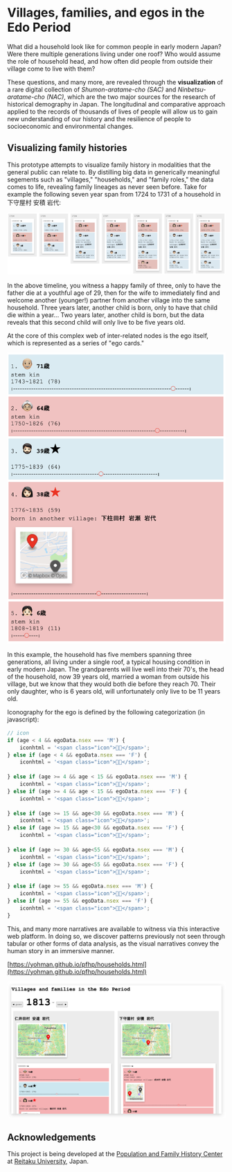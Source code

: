 # Villages, families, and egos in the Edo Period

What did a household look like for common people in early modern Japan? Were there multiple generations living under one roof? Who would assume the role of household head, and how often did people from outside their village come to live with them?

These questions, and many more, are revealed through the **visualization** of a rare digital collection of *Shumon-aratame-cho (SAC)* and *Ninbetsu-aratame-cho (NAC)*, which are the two major sources for the research of historical demography in Japan. The longitudinal and comparative approach applied to the records of thousands of lives of people will allow us to gain new understanding of our history and the resilience of people to socioeconomic and environmental changes.

## Visualizing family histories

This prototype attempts to visualize family history in modalities that the general public can relate to. By distilling big data in generically meaningful segements such as "villages," "households," and "family roles," the data comes to life, revealing family lineages as never seen before. Take for example the following seven year span from 1724 to 1731 of a household in 下守屋村 安積 岩代:

![alt text](image.png)

In the above timeline, you witness a happy family of three, only to have the father die at a youthful age of 29, then for the wife to immediately find and welcome another (younger!) partner from another village into the same household. Three years later, another child is born, only to have that child die within a year... Two years later, another child is born, but the data reveals that this second child will only live to be five years old.

At the core of this complex web of inter-related nodes is the ego itself, which is represented as a series of "ego cards."

![alt text](image-3.png)

In this example, the household has five members spanning three generations, all living under a single roof, a typical housing condition in early modern Japan. The grandparents will live well into their 70's, the head of the household, now 39 years old, married a woman from outside his village, but we know that they would both die before they reach 70. Their only daughter, who is 6 years old, will unfortunately only live to be 11 years old.

Iconography for the ego is defined by the following categorization (in javascript):

```js
// icon
if (age < 4 && egoData.nsex === 'M') {
    iconhtml = '<span class="icon">👶🏻</span>';
} else if (age < 4 && egoData.nsex === 'F') {
    iconhtml = '<span class="icon">👶🏻</span>';

} else if (age >= 4 && age < 15 && egoData.nsex === 'M') {
    iconhtml = '<span class="icon">👦🏻</span>';
} else if (age >= 4 && age < 15 && egoData.nsex === 'F') {
    iconhtml = '<span class="icon">👧🏻</span>';

} else if (age >= 15 && age<30 && egoData.nsex === 'M') {
    iconhtml = '<span class="icon">👨🏻</span>';
} else if (age >= 15 && age<30 && egoData.nsex === 'F') {
    iconhtml = '<span class="icon">🧒🏻</span>';

} else if (age >= 30 && age<55 && egoData.nsex === 'M') {
    iconhtml = '<span class="icon">🧔🏻</span>';
} else if (age >= 30 && age<55 && egoData.nsex === 'F') {
    iconhtml = '<span class="icon">👩🏻</span>';

} else if (age >= 55 && egoData.nsex === 'M') {
    iconhtml = '<span class="icon">👴🏼</span>';
} else if (age >= 55 && egoData.nsex === 'F') {
    iconhtml = '<span class="icon">👵🏼</span>';
}
```

This, and many more narratives are available to witness via this interactive web platform. In doing so, we discover patterns previously not seen through tabular or other forms of data analysis, as the visual narratives convey the human story in an immersive manner.

[https://yohman.github.io/pfhp/households.html](https://yohman.github.io/pfhp/households.html)

![alt text](image-5.png)

## Acknowledgements

This project is being developed at the [Population and Family History Center](https://www.pfhp-japan.info/) at [Reitaku University](https://www.reitaku-u.ac.jp/), Japan.